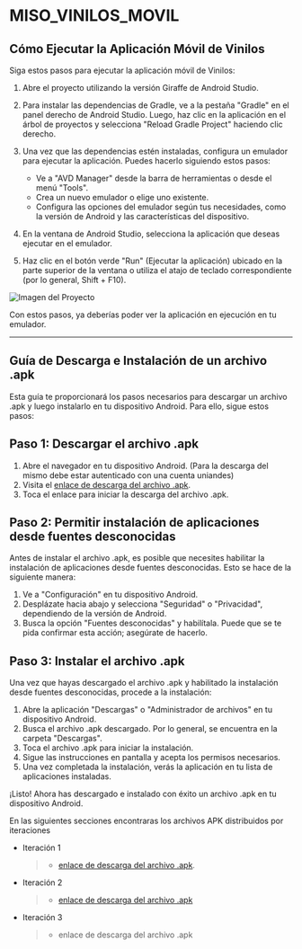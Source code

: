 # MISO_VINILOS_MOVIL

## Cómo Ejecutar la Aplicación Móvil de Vinilos

Siga estos pasos para ejecutar la aplicación móvil de Vinilos:

1. Abre el proyecto utilizando la versión Giraffe de Android Studio.
2. Para instalar las dependencias de Gradle, ve a la pestaña "Gradle" en el panel derecho de Android Studio. Luego, haz clic en la aplicación en el árbol de proyectos y selecciona "Reload Gradle Project" haciendo clic derecho.
3. Una vez que las dependencias estén instaladas, configura un emulador para ejecutar la aplicación. Puedes hacerlo siguiendo estos pasos:

    - Ve a "AVD Manager" desde la barra de herramientas o desde el menú "Tools".
    - Crea un nuevo emulador o elige uno existente.
    - Configura las opciones del emulador según tus necesidades, como la versión de Android y las características del dispositivo.
4. En la ventana de Android Studio, selecciona la aplicación que deseas ejecutar en el emulador.
5. Haz clic en el botón verde "Run" (Ejecutar la aplicación) ubicado en la parte superior de la ventana o utiliza el atajo de teclado correspondiente (por lo general, Shift + F10).

![Imagen del Proyecto](https://github.com/MISO-App-Moviles/MISO_VINILOS_MOVIL/assets/124009412/1e1c7416-d58d-4b77-8251-d455772bd5f2)

Con estos pasos, ya deberías poder ver la aplicación en ejecución en tu emulador.

---

## Guía de Descarga e Instalación de un archivo .apk

Esta guía te proporcionará los pasos necesarios para descargar un archivo .apk y luego instalarlo en tu dispositivo Android. Para ello, sigue estos pasos:

## Paso 1: Descargar el archivo .apk

1. Abre el navegador en tu dispositivo Android. (Para la descarga del mismo debe estar autenticado con una cuenta uniandes)
2. Visita el [enlace de descarga del archivo .apk](https://uniandes-my.sharepoint.com/:u:/g/personal/af_martinezc1_uniandes_edu_co/EVmqgp1EPQ5LgdGXg6o1PxEBJTZWxRzMgB0B41k8vQIebA?e=vgpgtd).
3. Toca el enlace para iniciar la descarga del archivo .apk.

## Paso 2: Permitir instalación de aplicaciones desde fuentes desconocidas

Antes de instalar el archivo .apk, es posible que necesites habilitar la instalación de aplicaciones desde fuentes desconocidas. Esto se hace de la siguiente manera:

1. Ve a "Configuración" en tu dispositivo Android.
2. Desplázate hacia abajo y selecciona "Seguridad" o "Privacidad", dependiendo de la versión de Android.
3. Busca la opción "Fuentes desconocidas" y habilítala. Puede que se te pida confirmar esta acción; asegúrate de hacerlo.

## Paso 3: Instalar el archivo .apk

Una vez que hayas descargado el archivo .apk y habilitado la instalación desde fuentes desconocidas, procede a la instalación:

1. Abre la aplicación "Descargas" o "Administrador de archivos" en tu dispositivo Android.
2. Busca el archivo .apk descargado. Por lo general, se encuentra en la carpeta "Descargas".
3. Toca el archivo .apk para iniciar la instalación.
4. Sigue las instrucciones en pantalla y acepta los permisos necesarios.
5. Una vez completada la instalación, verás la aplicación en tu lista de aplicaciones instaladas.

¡Listo! Ahora has descargado e instalado con éxito un archivo .apk en tu dispositivo Android.

En las siguientes secciones encontraras los archivos APK distribuidos por iteraciones

- Iteración 1
  > - [enlace de descarga del archivo .apk](https://uniandes-my.sharepoint.com/:u:/g/personal/af_martinezc1_uniandes_edu_co/EVmqgp1EPQ5LgdGXg6o1PxEBJTZWxRzMgB0B41k8vQIebA?e=vgpgtd).

- Iteración 2
  > - [enlace de descarga del archivo .apk](https://uniandes-my.sharepoint.com/:u:/g/personal/af_martinezc1_uniandes_edu_co/Eap4UrhoROFOlzV1WQIzeKsBbA0qMMzesKmNVKQSCguM_w?e=5oC3qg)
     
- Iteración 3
  > - enlace de descarga del archivo .apk
  
